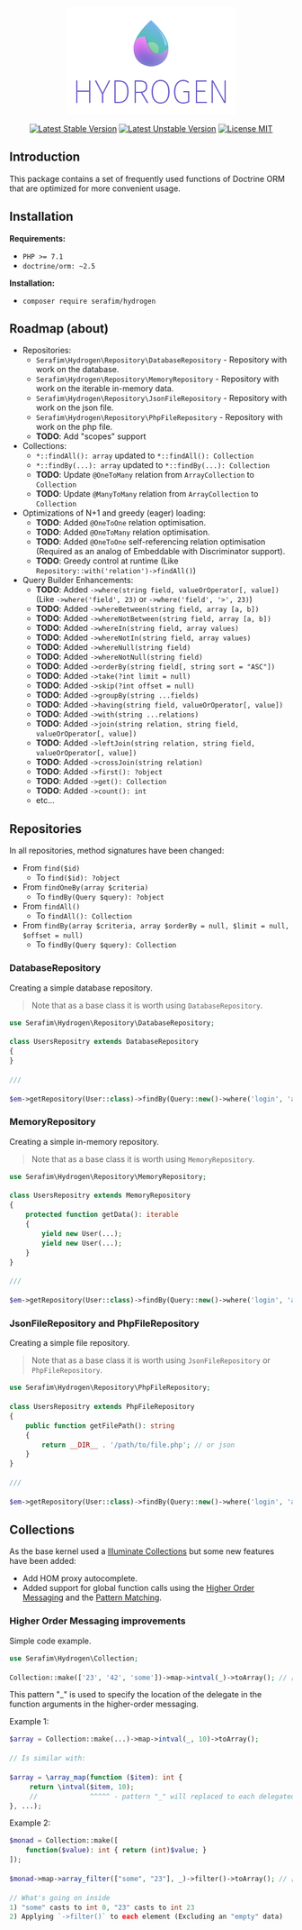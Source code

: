 <p align="center">
    <img src="./resources/logo.png" alt="Hydrogen" />
</p>

<p align="center">
    <a href="https://packagist.org/packages/serafim/hydrogen"><img src="https://poser.pugx.org/serafim/hydrogen/version" alt="Latest Stable Version"></a>
    <a href="https://packagist.org/packages/serafim/hydrogen"><img src="https://poser.pugx.org/serafim/hydrogen/v/unstable" alt="Latest Unstable Version"></a>
    <a href="https://raw.githubusercontent.com/serafim/hydrogen/master/LICENSE"><img src="https://poser.pugx.org/serafim/hydrogen/license" alt="License MIT"></a>
</p>

## Introduction

This package contains a set of frequently used functions of Doctrine ORM 
that are optimized for more convenient usage.

## Installation

**Requirements:**
- `PHP >= 7.1`
- `doctrine/orm: ~2.5`

**Installation:**
- `composer require serafim/hydrogen`


## Roadmap (about)

- Repositories:
    - `Serafim\Hydrogen\Repository\DatabaseRepository` - Repository with work on the database.
    - `Serafim\Hydrogen\Repository\MemoryRepository` - Repository with work on the iterable in-memory data.
    - `Serafim\Hydrogen\Repository\JsonFileRepository` - Repository with work on the json file.
    - `Serafim\Hydrogen\Repository\PhpFileRepository` - Repository with work on the php file.
    - **TODO**: Add "scopes" support
- Collections:
    - `*::findAll(): array` updated to `*::findAll(): Collection` 
    - `*::findBy(...): array` updated to `*::findBy(...): Collection`
    - **TODO**: Update `@OneToMany` relation from `ArrayCollection` to `Collection`
    - **TODO**: Update `@ManyToMany` relation from `ArrayCollection` to `Collection`
- Optimizations of N+1 and greedy (eager) loading:
    - **TODO**: Added `@OneToOne` relation optimisation.
    - **TODO**: Added `@OneToMany` relation optimisation.
    - **TODO**: Added `@OneToOne` self-referencing relation optimisation (Required as an analog of Embeddable with Discriminator support).
    - **TODO**: Greedy control at runtime (Like `Repository::with('relation')->findAll()`)
- Query Builder Enhancements:
    - **TODO**: Added `->where(string field, valueOrOperator[, value])` (Like `->where('field', 23)` or `->where('field', '>', 23)`)
    - **TODO**: Added `->whereBetween(string field, array [a, b])`
    - **TODO**: Added `->whereNotBetween(string field, array [a, b])`
    - **TODO**: Added `->whereIn(string field, array values)`
    - **TODO**: Added `->whereNotIn(string field, array values)`
    - **TODO**: Added `->whereNull(string field)`
    - **TODO**: Added `->whereNotNull(string field)`
    - **TODO**: Added `->orderBy(string field[, string sort = "ASC"])`
    - **TODO**: Added `->take(?int limit = null)`
    - **TODO**: Added `->skip(?int offset = null)`
    - **TODO**: Added `->groupBy(string ...fields)`
    - **TODO**: Added `->having(string field, valueOrOperator[, value])`
    - **TODO**: Added `->with(string ...relations)`
    - **TODO**: Added `->join(string relation, string field, valueOrOperator[, value])`
    - **TODO**: Added `->leftJoin(string relation, string field, valueOrOperator[, value])`
    - **TODO**: Added `->crossJoin(string relation)`
    - **TODO**: Added `->first(): ?object`
    - **TODO**: Added `->get(): Collection`
    - **TODO**: Added `->count(): int`
    - etc...
    
## Repositories

In all repositories, method signatures have been changed:

- From `find($id)`
    - To `find($id): ?object`
- From `findOneBy(array $criteria)`
    - To `findBy(Query $query): ?object`
- From `findAll()`
    - To `findAll(): Collection`
- From `findBy(array $criteria, array $orderBy = null, $limit = null, $offset = null)`
    - To `findBy(Query $query): Collection`

### DatabaseRepository

Creating a simple database repository.

> Note that as a base class it is worth using `DatabaseRepository`.

```php
use Serafim\Hydrogen\Repository\DatabaseRepository;

class UsersRepositry extends DatabaseRepository 
{
}

///

$em->getRepository(User::class)->findBy(Query::new()->where('login', 'any'))->toArray(); // [User, User, ...]
```

### MemoryRepository

Creating a simple in-memory repository.

> Note that as a base class it is worth using `MemoryRepository`.

```php
use Serafim\Hydrogen\Repository\MemoryRepository;

class UsersRepositry extends MemoryRepository 
{
    protected function getData(): iterable
    {
        yield new User(...);
        yield new User(...);
    }
}

///

$em->getRepository(User::class)->findBy(Query::new()->where('login', 'any'))->toArray(); // [User, User, ...]
```

### JsonFileRepository and PhpFileRepository

Creating a simple file repository.

> Note that as a base class it is worth using `JsonFileRepository` or `PhpFileRepository`.

```php
use Serafim\Hydrogen\Repository\PhpFileRepository;

class UsersRepositry extends PhpFileRepository 
{
    public function getFilePath(): string
    {
        return __DIR__ . '/path/to/file.php'; // or json
    }
}

///

$em->getRepository(User::class)->findBy(Query::new()->where('login', 'any'))->toArray(); // [User, User, ...]
```

## Collections

As the base kernel used a [Illuminate Collections](https://laravel.com/docs/5.5/collections) but 
some new features have been added:

- Add HOM proxy autocomplete.
- Added support for global function calls using the [Higher Order Messaging](https://en.wikipedia.org/wiki/Higher_order_message)
 and the [Pattern Matching](https://en.wikipedia.org/wiki/Pattern_matching).
 
### Higher Order Messaging improvements

Simple code example.

```php
use Serafim\Hydrogen\Collection;

Collection::make(['23', '42', 'some'])->map->intval(_)->toArray(); // [23, 42, 0]
``` 

This pattern "_" is used to specify the location of the delegate in
the function arguments in the higher-order messaging.

Example 1:

```php
$array = Collection::make(...)->map->intval(_, 10)->toArray();

// Is similar with:

$array = \array_map(function ($item): int {
     return \intval($item, 10);
     //             ^^^^^ - pattern "_" will replaced to each delegated item value.
}, ...);
```

Example 2:
```php
$monad = Collection::make([
    function($value): int { return (int)$value; }
]);

$monad->map->array_filter(["some", "23"], _)->filter()->toArray(); // [23]

// What's going on inside
1) "some" casts to int 0, "23" casts to int 23
2) Applying `->filter()` to each element (Excluding an "empty" data)
```
